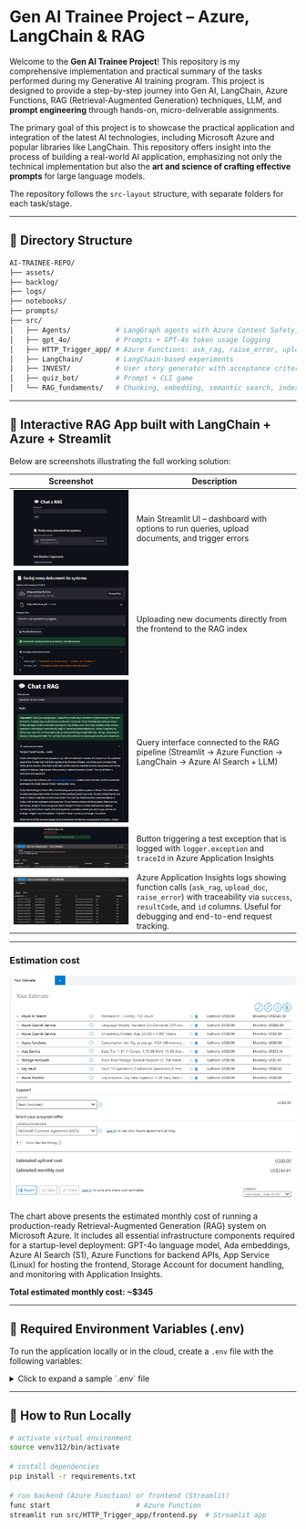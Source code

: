 # Gen AI Trainee Project – Azure, LangChain & RAG


Welcome to the **Gen AI Trainee Project**! This repository is my comprehensive implementation and practical summary of the tasks performed during my Generative AI training program. This project is designed to provide a step-by-step journey into Gen AI, LangChain, Azure Functions, RAG (Retrieval-Augmented Generation) techniques, LLM, and **prompt engineering** through hands-on, micro-deliverable assignments.

The primary goal of this project is to showcase the practical application and integration of the latest AI technologies, including Microsoft Azure and popular libraries like LangChain. This repository offers insight into the process of building a real-world AI application, emphasizing not only the technical implementation but also the **art and science of crafting effective prompts** for large language models.

The repository follows the `src-layout` structure, with separate folders for each task/stage.

---

## 📁 Directory Structure

```bash
AI-TRAINEE-REPO/
├── assets/               
├── backlog/              
├── logs/                 
├── notebooks/            
├── prompts/              
├── src/
│   ├── Agents/           # LangGraph agents with Azure Content Safety, and blocked terms
│   ├── gpt_4o/           # Prompts + GPT-4o token usage logging
│   ├── HTTP_Trigger_app/ # Azure Functions: ask_rag, raise_error, upload_doc
│   ├── LangChain/        # LangChain-based experiments
│   ├── INVEST/           # User story generator with acceptance criteria
│   ├── quiz_bot/         # Prompt + CLI game
│   └── RAG_fundaments/   # Chunking, embedding, semantic search, indexing
```

---

## 🧠 Interactive RAG App built with LangChain + Azure + Streamlit

Below are screenshots illustrating the full working solution:

| Screenshot | Description |
|-----------|-------------|
| ![mainpage](src/HTTP_Trigger_app/photos/mainpage.png) | Main Streamlit UI – dashboard with options to run queries, upload documents, and trigger errors |
| ![doc_save](src/HTTP_Trigger_app/photos/doc_save.png) | Uploading new documents directly from the frontend to the RAG index |
| ![ask_rag_dubai](src/HTTP_Trigger_app/photos/ask_rag_dubai.png) | Query interface connected to the RAG pipeline (Streamlit → Azure Function → LangChain → Azure AI Search + LLM) |
| ![raise_error](src/HTTP_Trigger_app/photos/raise_error.png) | Button triggering a test exception that is logged with `logger.exception` and `traceId` in Azure Application Insights |
| ![request](src/HTTP_Trigger_app/photos/request.png) | Azure Application Insights logs showing function calls (`ask_rag`, `upload_doc`, `raise_error`) with traceability via `success`, `resultCode`, and `id` columns. Useful for debugging and end-to-end request tracking. |

---


### Estimation cost
![Estymacja kosztów](assets/image.png)


The chart above presents the estimated monthly cost of running a production-ready Retrieval-Augmented Generation (RAG) system on Microsoft Azure. It includes all essential infrastructure components required for a startup-level deployment: GPT-4o language model, Ada embeddings, Azure AI Search (S1), Azure Functions for backend APIs, App Service (Linux) for hosting the frontend, Storage Account for document handling, and monitoring with Application Insights.

**Total estimated monthly cost: ~\$345**

---

## 🔐 Required Environment Variables (.env)

To run the application locally or in the cloud, create a `.env` file with the following variables:

<details>
<summary>Click to expand a sample `.env` file</summary>

```env
# Azure OpenAI
API_KEY=...
API_BASE=https://<your-endpoint>.openai.azure.com
API_VERSION=2025-01-01-preview
DEPLOYMENT_NAME=gpt-4o

# Embedding
DEPLOYMENT_NAME_FOR_EMBEDDINGS=text-embedding-ada-002
EMBEDDING_MODEL_NAME=text-embedding-ada-002

# Azure AI Search (vector index)
INDEX_NAME=index-marcin
URL_RAG=https://rag-marcin.search.windows.net
API_KEY_SEARCH=...

# Azure AI Search (semantic index)
INDEX_NAME_SEM=rag-marcin-sem
URL_RAG_SEM=https://rag-marcin-sem.search.windows.net
API_KEY_SEARCH_SEM=...

# Chat model
CHAT_DEPLOYMENT_NAME=gpt-4o
CHAT_MODEL_NAME=gpt-4o

# Azure Functions – HTTP Trigger endpoints
AZURE_FUNCTION_URL=https://<your-app>.azurewebsites.net/api/ask_rag
AZURE_FUNCTION_KEY=...

UPLOAD_FUNCTION_URL=https://<your-app>.azurewebsites.net/api/upload_doc
UPLOAD_FUNCTION_KEY=...

RAISE_ERROR_URL=https://<your-app>.azurewebsites.net/api/raise_error
RAISE_ERROR_KEY=...
```
</details>

---

## 🚀 How to Run Locally

```bash
# activate virtual environment
source venv312/bin/activate

# install dependencies
pip install -r requirements.txt

# run backend (Azure Function) or frontend (Streamlit)
func start                     # Azure Function
streamlit run src/HTTP_Trigger_app/frontend.py  # Streamlit app
```




